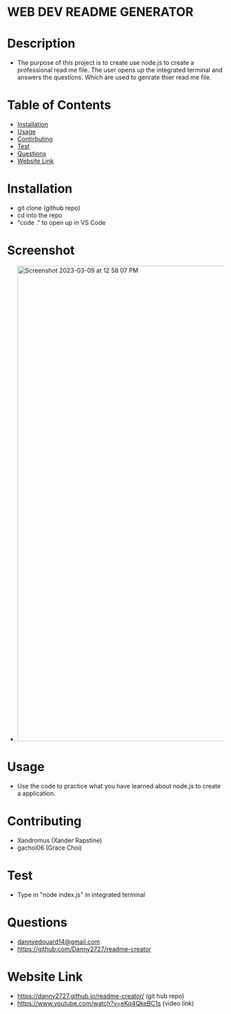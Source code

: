 # WEB DEV README GENERATOR

 # Description
 - The purpose of this project is to create use node.js to create a professional read me file. The user opens up the integrated terminal and answers the questions. Which are used to genrate thier read me file.

# Table of Contents 
- [Installation](#installation)
- [Usage](#usage)
- [Contirbuting](#contributions)
- [Test](#test)
- [Questions](#questions)
- [Website Link](#website-link)


# Installation
 - git clone (github repo)
 - cd into the repo
 - "code ." to open up in VS Code

 # Screenshot
 - <img width="1103" alt="Screenshot 2023-03-09 at 12 58 07 PM" src="https://user-images.githubusercontent.com/113525669/224115040-faa73a25-5744-4d01-bc97-c83c3cc21a39.png">

# Usage
 - Use the code to practice what you have learned about node.js to create a application.
 

# Contributing 
- Xandromus (Xander Rapstine)
- gachoi06 (Grace Choi)
 

# Test 
- Type in "node index.js" in integrated terminal 


# Questions
- dannyedouard14@gmail.com
- https://github.com/Danny2727/readme-creator

# Website Link 
- https://danny2727.github.io/readme-creator/ (git hub repo)
- https://www.youtube.com/watch?v=eKq4QkeBC1s (video link)